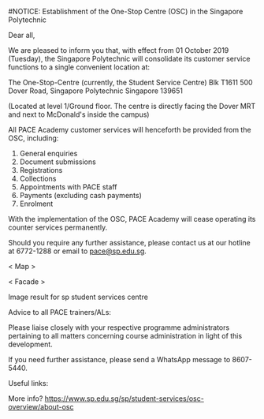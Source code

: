 #NOTICE: Establishment of the One-Stop Centre (OSC) in the Singapore Polytechnic

Dear all,

We are pleased to inform you that, with effect from 01 October 2019 (Tuesday), the Singapore Polytechnic will consolidate its customer service functions to a single convenient location at:

 

The One-Stop-Centre (currently, the Student Service Centre)
Blk T1611 
500 Dover Road, Singapore Polytechnic
Singapore 139651

(Located at level 1/Ground floor. The centre is directly facing the Dover MRT and next to McDonald's inside the campus)

 

All PACE Academy customer services will henceforth be provided from the OSC, including:

1) General enquiries
2) Document submissions
3) Registrations
4) Collections
5) Appointments with PACE staff
6) Payments (excluding cash payments)
7) Enrolment

With the implementation of the OSC, PACE Academy will cease operating its counter services permanently.

Should you require any further assistance, please contact us at our hotline at 6772-1288 or email to pace@sp.edu.sg. 

 

< Map >



< Facade >

Image result for sp student services centre

Advice to all PACE trainers/ALs:

Please liaise closely with your respective programme administrators pertaining to all matters concerning course administration in light of this development.

If you need further assistance, please send a WhatsApp message to 8607-5440.

 

Useful links:

More info? https://www.sp.edu.sg/sp/student-services/osc-overview/about-osc 
